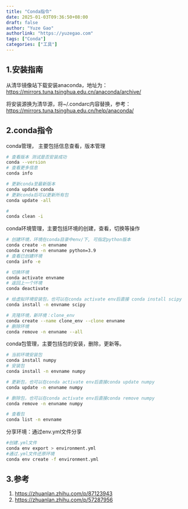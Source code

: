 ```yaml
---
title: "Conda指令"
date: 2025-01-03T09:36:50+08:00
draft: false
author: "Yuze Gao"
authorlink: "https://yuzegao.com"
tags: ["Conda"]
categories: ["工具"]
---
```


## 1.安装指南

从清华镜像站下载安装anaconda，地址为：https://mirrors.tuna.tsinghua.edu.cn/anaconda/archive/

将安装源换为清华源，将~/.condarc内容替换，参考：https://mirrors.tuna.tsinghua.edu.cn/help/anaconda/ 

## 2.conda指令

conda管理， 主要包括信息查看，版本管理

```bash
# 查看版本 测试是否安装成功
conda --version
# 查看更多信息
conda info

# 更新conda至最新版本
conda update conda
# 更新conda后可以更新所有包
conda update -all

# 
conda clean -i
```

conda环境管理，主要包括环境的创建，查看，切换等操作

```bash
# 创建环境，环境在conda目录中env/下, 可指定python版本
conda create -n envname
conda create -n envname python=3.9
# 查看已创建环境
conda info -e

# 切换环境
conda activate envname
# 返回上一个环境
conda deactivate

# 给虚拟环境安装包，也可以在conda activate env后直接 conda install scipy
conda install -n envname scipy

# 克隆环境，新环境：clone_env
conda create --name clone_env --clone envname
# 删除环境
conda remove -n envname --all
```

conda包管理，主要包括包的安装，删除，更新等。

```bash
# 当前环境安装包
conda install numpy
# 安装包
conda install -n envname numpy

# 更新包，也可以在conda activate env后直接conda update numpy
conda update -n envname numpy

# 删除包，也可以在conda activate env后直接conda remove numpy
conda remove -n envname numpy

# 查看包
conda list -n envname
```

分享环境：通过env.yml文件分享

```bash
#创建.yml文件
conda env export > environment.yml
#通过.yml文件还原环境
conda env create -f environment.yml
```

## 3.参考

1. https://zhuanlan.zhihu.com/p/87123943
2. https://zhuanlan.zhihu.com/p/57287956
